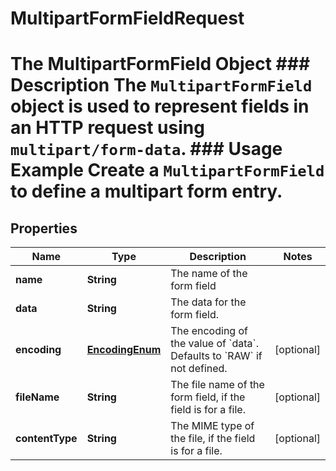 

# MultipartFormFieldRequest

# The MultipartFormField Object ### Description The `MultipartFormField` object is used to represent fields in an HTTP request using `multipart/form-data`.  ### Usage Example Create a `MultipartFormField` to define a multipart form entry.

## Properties

Name | Type | Description | Notes
------------ | ------------- | ------------- | -------------
**name** | **String** | The name of the form field | 
**data** | **String** | The data for the form field. | 
**encoding** | [**EncodingEnum**](EncodingEnum.md) | The encoding of the value of &#x60;data&#x60;. Defaults to &#x60;RAW&#x60; if not defined. |  [optional]
**fileName** | **String** | The file name of the form field, if the field is for a file. |  [optional]
**contentType** | **String** | The MIME type of the file, if the field is for a file. |  [optional]



